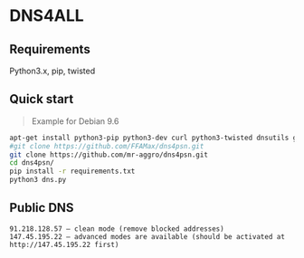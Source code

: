 # DNS4ALL
## Requirements
Python3.x, pip, twisted

## Quick start
> Example for Debian 9.6

```bash
apt-get install python3-pip python3-dev curl python3-twisted dnsutils git
#git clone https://github.com/FFAMax/dns4psn.git
git clone https://github.com/mr-aggro/dns4psn.git
cd dns4psn/
pip install -r requirements.txt
python3 dns.py
```

## Public DNS
    91.218.128.57 — clean mode (remove blocked addresses)
    147.45.195.22 — advanced modes are available (should be activated at http://147.45.195.22 first)
    
